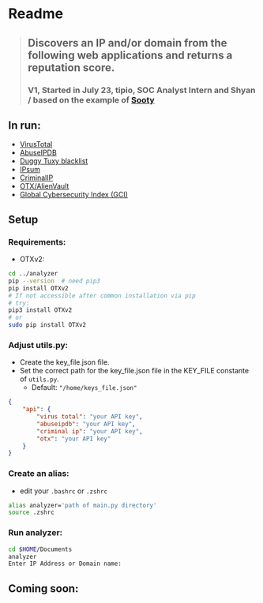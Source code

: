 # Readme


> ## **Discovers an IP and/or domain from the following web applications and returns a reputation score.**
> ### **V1, Started in July 23, tipio, SOC Analyst Intern and Shyan / based on the example of [Sooty](https://github.com/TheresAFewConors/Sooty/blob/master/Sooty.py)**


## In run:
- [VirusTotal](https://www.virustotal.com/gui/home/search)
- [AbuseIPDB](https://www.abuseipdb.com/)
- [Duggy Tuxy blacklist](https://github.com/duggytuxy/malicious_ip_addresses)
- [IPsum](https://github.com/stamparm/ipsum)
- [CriminalIP](https://www.criminalip.io/en)
- [OTX/AlienVault](https://otx.alienvault.com/)
- [Global Cybersecurity Index (GCI)](https://www.itu.int/epublications/publication/D-STR-GCI.01-2021-HTM-E)


## Setup
### Requirements:
- OTXv2:
```bash
cd ../analyzer
pip --version  # need pip3
pip install OTXv2
# If not accessible after common installation via pip 
# try:
pip3 install OTXv2
# or
sudo pip install OTXv2
```

### Adjust utils.py:
- Create the key_file.json file. 
- Set the correct path for the key_file.json file in the KEY_FILE constante of `utils.py`.
    - Default: `"/home/keys_file.json"`

```json
{
    "api": {
        "virus total": "your API key", 
        "abuseipdb": "your API key",
        "criminal ip": "your API key",
        "otx": "your API key"
    }
}     
```

### Create an alias:
- edit your `.bashrc` or `.zshrc`
```bash
alias analyzer='path of main.py directory'
source .zshrc
```

### Run analyzer:
```bash
cd $HOME/Documents
analyzer
Enter IP Address or Domain name: 
```

## Coming soon: